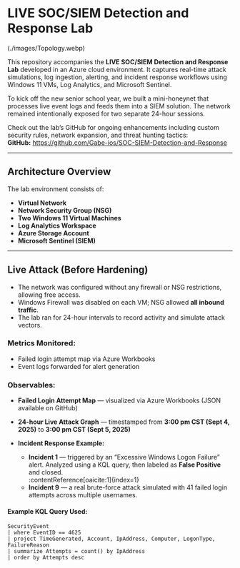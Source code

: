 # LIVE SOC/SIEM Detection and Response Lab

(./images/Topology.webp)

This repository accompanies the **LIVE SOC/SIEM Detection and Response Lab** developed in an Azure cloud environment. It captures real-time attack simulations, log ingestion, alerting, and incident response workflows using Windows 11 VMs, Log Analytics, and Microsoft Sentinel.

To kick off the new senior school year, we built a mini-honeynet that processes live event logs and feeds them into a SIEM solution. The network remained intentionally exposed for two separate 24-hour sessions.

Check out the lab’s GitHub for ongoing enhancements including custom security rules, network expansion, and threat hunting tactics:  
**GitHub:** https://github.com/Gabe-ios/SOC-SIEM-Detection-and-Response

---

##  Architecture Overview

The lab environment consists of:

- **Virtual Network**  
- **Network Security Group (NSG)**  
- **Two Windows 11 Virtual Machines**  
- **Log Analytics Workspace**  
- **Azure Storage Account**  
- **Microsoft Sentinel (SIEM)**

---

## Live Attack (Before Hardening)

- The network was configured without any firewall or NSG restrictions, allowing free access.
- Windows Firewall was disabled on each VM; NSG allowed **all inbound traffic**.
- The lab ran for 24-hour intervals to record activity and simulate attack vectors.

### Metrics Monitored:

- Failed login attempt map via Azure Workbooks  
- Event logs forwarded for alert generation

### Observables:

- **Failed Login Attempt Map** — visualized via Azure Workbooks (JSON available on GitHub)
- **24-hour Live Attack Graph** — timestamped from **3:00 pm CST (Sept 4, 2025)** to **3:00 pm CST (Sept 5, 2025)**  


- **Incident Response Example:**
  - **Incident 1** — triggered by an “Excessive Windows Logon Failure” alert. Analyzed using a KQL query, then labeled as **False Positive** and closed.  
  :contentReference[oaicite:1]{index=1}
  - **Incident 9** — a real brute-force attack simulated with 41 failed login attempts across multiple usernames.

#### Example KQL Query Used:
```kql
SecurityEvent
| where EventID == 4625
| project TimeGenerated, Account, IpAddress, Computer, LogonType, FailureReason
| summarize Attempts = count() by IpAddress
| order by Attempts desc
